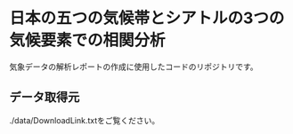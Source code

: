 # 日本の五つの気候帯とシアトルの3つの気候要素での相関分析
気象データの解析レポートの作成に使用したコードのリポジトリです。
## データ取得元
./data/DownloadLink.txtをご覧ください。